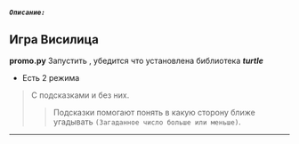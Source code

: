 #### ***`Описание:`***
Игра Висилица
---
**promo.py**
Запустить , убедится что установлена библиотека ***turtle***

- Есть 2 режима
> С подсказками и без них.
>> Подсказки помогают понять в какую сторону ближе угадывать `(Загаданное число больше или меньше)`.
---
